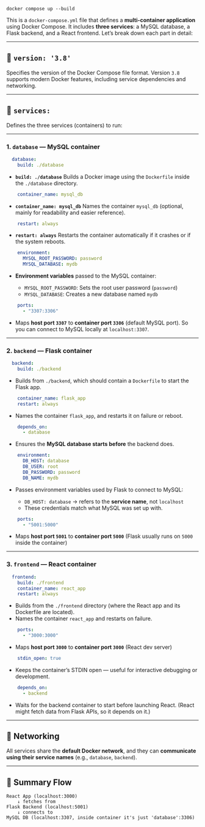```docker compose up --build```

This is a `docker-compose.yml` file that defines a **multi-container application** using Docker Compose. It includes **three services**: a MySQL database, a Flask backend, and a React frontend. Let’s break down each part in detail:

---

## 🔧 `version: '3.8'`

Specifies the version of the Docker Compose file format.
Version `3.8` supports modern Docker features, including service dependencies and networking.

---

## 🧱 `services:`

Defines the three services (containers) to run:

---

### 1. **`database`** — MySQL container

```yaml
  database:
    build: ./database
```

* **`build: ./database`**
  Builds a Docker image using the `Dockerfile` inside the `./database` directory.

```yaml
    container_name: mysql_db
```

* **`container_name: mysql_db`**
  Names the container `mysql_db` (optional, mainly for readability and easier reference).

```yaml
    restart: always
```

* **`restart: always`**
  Restarts the container automatically if it crashes or if the system reboots.

```yaml
    environment:
      MYSQL_ROOT_PASSWORD: password
      MYSQL_DATABASE: mydb
```

* **Environment variables** passed to the MySQL container:

  * `MYSQL_ROOT_PASSWORD`: Sets the root user password (`password`)
  * `MYSQL_DATABASE`: Creates a new database named `mydb`

```yaml
    ports:
      - "3307:3306"
```

* Maps **host port `3307`** to **container port `3306`** (default MySQL port).
  So you can connect to MySQL locally at `localhost:3307`.

---

### 2. **`backend`** — Flask container

```yaml
  backend:
    build: ./backend
```

* Builds from `./backend`, which should contain a `Dockerfile` to start the Flask app.

```yaml
    container_name: flask_app
    restart: always
```

* Names the container `flask_app`, and restarts it on failure or reboot.

```yaml
    depends_on:
      - database
```

* Ensures the **MySQL database starts before** the backend does.

```yaml
    environment:
      DB_HOST: database
      DB_USER: root
      DB_PASSWORD: password
      DB_NAME: mydb
```

* Passes environment variables used by Flask to connect to MySQL:

  * `DB_HOST: database` → refers to the **service name**, not `localhost`
  * These credentials match what MySQL was set up with.

```yaml
    ports:
      - "5001:5000"
```

* Maps **host port `5001`** to **container port `5000`**
  (Flask usually runs on `5000` inside the container)

---

### 3. **`frontend`** — React container

```yaml
  frontend:
    build: ./frontend
    container_name: react_app
    restart: always
```

* Builds from the `./frontend` directory (where the React app and its Dockerfile are located).
* Names the container `react_app` and restarts on failure.

```yaml
    ports:
      - "3000:3000"
```

* Maps **host port `3000`** to **container port `3000`** (React dev server)

```yaml
    stdin_open: true
```

* Keeps the container’s STDIN open — useful for interactive debugging or development.

```yaml
    depends_on:
      - backend
```

* Waits for the backend container to start before launching React.
  (React might fetch data from Flask APIs, so it depends on it.)

---

## 📡 Networking

All services share the **default Docker network**, and they can **communicate using their service names** (e.g., `database`, `backend`).

---

## 🔁 Summary Flow

```
React App (localhost:3000)
    ↓ fetches from
Flask Backend (localhost:5001)
    ↓ connects to
MySQL DB (localhost:3307, inside container it's just 'database':3306)
```
